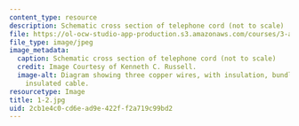 ```yaml
---
content_type: resource
description: Schematic cross section of telephone cord (not to scale)
file: https://ol-ocw-studio-app-production.s3.amazonaws.com/courses/3-a27-case-studies-in-forensic-metallurgy-fall-2007/2cb1e4c0cd6ead9e422ff2a719c99bd2_1-2.jpg
file_type: image/jpeg
image_metadata:
  caption: Schematic cross section of telephone cord (not to scale)
  credit: Image Courtesy of Kenneth C. Russell.
  image-alt: Diagram showing three copper wires, with insulation, bundled into a single
    insulated cable.
resourcetype: Image
title: 1-2.jpg
uid: 2cb1e4c0-cd6e-ad9e-422f-f2a719c99bd2
---
```

